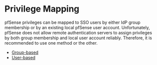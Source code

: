 # Privilege Mapping

pfSense privileges can be mapped to SSO users by either IdP group membership or by an existing local pfSense user 
account. Unfortunately, pfSense does not allow remote authentication servers to assign privileges by both group 
membership and local user account reliably. Therefore, it is recommended to use one method or the other. 

- [Group-based](PRIVILEGE_MAPPING_BY_GROUP.md)
- [User-based](PRIVILEGE_MAPPING_BY_USER.md)